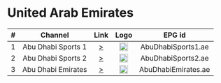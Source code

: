 <h1>United Arab Emirates</h1>

| #   | Channel        | Link  | Logo | EPG id |
|:---:|:--------------:|:-----:|:----:|:------:|
| 1   | Abu Dhabi Sports 1  | [>](https://admdn1.cdn.mangomolo.com/adsports1/smil:adsports1.stream.smil/playlist.m3u8) | <img height="20" src="http://www.tunisvista.com/medias/abu-dhabi-sports-1-live.png"/> | AbuDhabiSports1.ae |
| 2   | Abu Dhabi Sports 2  | [>](https://admdn5.cdn.mangomolo.com/adsports2/smil:adsports2.stream.smil/playlist.m3u8) | <img height="20" src="https://e7.pngegg.com/pngimages/520/846/png-clipart-abu-dhabi-sports-logo-abu-dhabi-tv-television-channel-marathon-event-television-text-thumbnail.png"/> | AbuDhabiSports2.ae |
| 3   | Abu Dhabi Emirates| [>](https://admdn3.cdn.mangomolo.com/emarat/smil:emarat.stream.smil/playlist.m3u8) | <img height="20" src="https://www.lyngsat.com/logo/tv/ee/emarat-tv-ae.png"/> | AbuDhabiEmirates.ae |
